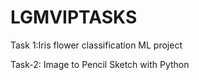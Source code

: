# LGMVIPTASKS

Task 1:Iris flower classification ML project



Task-2: Image to Pencil Sketch with Python

